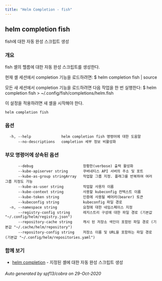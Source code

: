 ```yaml
---
title: "Helm Completion - fish"
---
```


## helm completion fish

fish에 대한 자동 완성 스크립트 생성

### 개요


fish 셸의 헬름에 대한 자동 완성 스크립트를 생성한다.

현재 셸 세션에서 completion 기능을 로드하려면: $ helm completion fish | source

모든 새 세션에서 completion 기능을 로드하려면 다음 작업을 한 번 실행한다: $ helm completion fish > ~/.config/fish/completions/helm.fish

이 설정을 적용하려면 새 셸을 시작해야 한다.


```
helm completion fish
```

### 옵션

```
  -h, --help              helm completion fish 명령어에 대한 도움말
      --no-descriptions   completion 세부 정보 비활성화
```

### 부모 명령어에 상속된 옵션

```
      --debug                       장황한(verbose) 출력 활성화
      --kube-apiserver string       쿠버네티스 API 서버의 주소 및 포트
      --kube-as-group stringArray   작업할 그룹 지정. 플래그를 반복하여 여러 그룹 지정도 가능
      --kube-as-user string         작업할 사용자 이름
      --kube-context string         사용할 kubeconfig 컨텍스트 이름
      --kube-token string           인증에 사용될 베어러(bearer) 토큰
      --kubeconfig string           kubeconfig 파일 경로
  -n, --namespace string            요청에 대한 네임스페이스 지정
      --registry-config string      레지스트리 구성에 대한 파일 경로 (기본값 "~/.config/helm/registry.json")
      --repository-cache string     캐시 된 저장소 색인이 포함된 파일 경로 (기본값 "~/.cache/helm/repository")
      --repository-config string    저장소 이름 및 URL을 포함하는 파일 경로 (기본값 "~/.config/helm/repositories.yaml")
```

### 함께 보기

* [helm completion](helm_completion.md)	 - 지정된 셸에 대한 자동 완성 스크립트 생성

###### Auto generated by spf13/cobra on 29-Oct-2020
